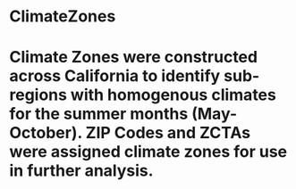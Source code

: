 # ClimateZones
# Climate Zones were constructed across California to identify sub-regions with homogenous climates for the summer months (May-October). ZIP Codes and ZCTAs were assigned climate zones for use in further analysis.

